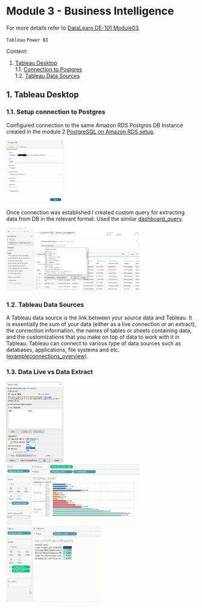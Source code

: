 # Module 3 - Business Intelligence
For more details refer to [DataLearn DE-101 Module03](https://github.com/Data-Learn/data-engineering/tree/master/DE-101%20Modules/Module03).

`Tableau` `Power BI`

Content:
1. [Tableau Desktop](https://github.com/souluran/datalearn101/tree/dev/DE-101/Module3#1-tableau-desktop) \
1.1. [Connection to Postgres](https://github.com/souluran/datalearn101/tree/dev/DE-101/Module3#11-setup-connection-to-postgres) \
1.2. [Tableau Data Sources](https://github.com/souluran/datalearn101/tree/dev/DE-101/Module3#12-tableau-data-sources)

## 1. Tableau Desktop
### 1.1. Setup connection to Postgres
Configured connection to the same Amazon RDS Postgres DB Instance created in the module 2 [PostgreSQL on Amazon RDS setup](https://github.com/souluran/datalearn101/tree/master/DE-101/Module2#7-postgresql-on-amazon-rds-setup).

<img src="https://github.com/souluran/datalearn101/blob/dev/DE-101/Module3/image/tableau/tableau_data-source_amazon-rds-postgres.PNG" width=30% height=30%>

Once connection was established I created custom query for extracting data from DB in the relevant format. Used the similar [dashboard_query](https://github.com/souluran/datalearn101/blob/master/DE-101/Module2/dashboard_query.sql).

<img src="https://github.com/souluran/datalearn101/blob/dev/DE-101/Module3/image/tableau/tableau_data-source_custom-query.PNG" width=70% height=70%>

### 1.2. Tableau Data Sources
A Tableau data source is the link between your source data and Tableau. It is essentially the sum of your data (either as a live connection or an extract), the connection information, the names of tables or sheets containing data, and the customizations that you make on top of data to work with it in Tableau.
Tableau can connect to various type of data sources such as databases, applications, file systems and etc. ([exampleconnections_overview](https://help.tableau.com/current/pro/desktop/en-us/exampleconnections_overview.htm)).

### 1.3. Data Live vs Data Extract

<img src="https://github.com/souluran/datalearn101/blob/dev/DE-101/Module3/image/tableau/tableau_data-source_extract-connection.PNG" width=30% height=30%>


<img src="https://github.com/souluran/datalearn101/blob/dev/DE-101/Module3/image/tableau/profit-sale-switcher_in-action.gif" width=70% height=70%>

<img src="https://github.com/souluran/datalearn101/blob/dev/DE-101/Module3/image/tableau/top-items_in_action.gif" width=50% height=50%>
